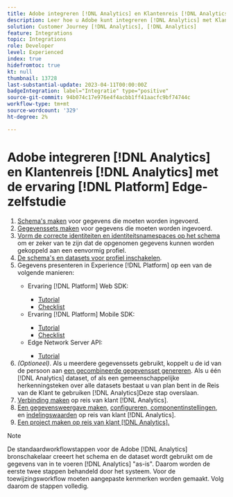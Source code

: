 ```yaml
---
title: Adobe integreren [!DNL Analytics] en Klantenreis [!DNL Analytics] met de ervaring [!DNL Platform] Edge-zelfstudie
description: Leer hoe u Adobe kunt integreren [!DNL Analytics] met Klantreis [!DNL Analytics] met de AEP Web SDK, AEP Mobile SDK of de Edge Network Server-API.
solution: Customer Journey [!DNL Analytics], [!DNL Analytics]
feature: Integrations
topic: Integrations
role: Developer
level: Experienced
index: true
hidefromtoc: true
kt: null
thumbnail: 13728
last-substantial-update: 2023-04-11T00:00:00Z
badgeIntegration: label="Integratie" type="positive"
source-git-commit: 94b074c17e976e4f4acbb1ff41aacfc9bf74744c
workflow-type: tm+mt
source-wordcount: '329'
ht-degree: 2%

---
```



# Adobe integreren [!DNL Analytics] en Klantenreis [!DNL Analytics] met de ervaring [!DNL Platform] Edge-zelfstudie

<ol>
    <li><a href="https://experienceleague.adobe.com/?lang=en#dashboard/learning" _target="_blank" rel="noopener noreferrer">Schema's maken</a> voor gegevens die moeten worden ingevoerd.</li>
    <li><a href="https://experienceleague.adobe.com/docs/platform-learn/tutorials/data-ingestion/create-datasets-and-ingest-data.html" _target="_blank" rel="noopener noreferrer">Gegevenssets maken</a> voor gegevens die moeten worden ingevoerd.</a></li>
    <li><a href="https://experienceleague.adobe.com/docs/platform-learn/tutorials/identities/label-ingest-and-verify-identity-data.html?lang=en" _target="_blank" rel="noopener noreferrer">Vorm de correcte identiteiten en identiteitsnamespaces op het schema</a> om er zeker van te zijn dat de opgenomen gegevens kunnen worden gekoppeld aan een eenvormig profiel.</li> 
    <li><a href="https://experienceleague.adobe.com/docs/platform-learn/tutorials/profiles/bring-data-into-the-real-time-customer-profile.html" _target="_blank" rel="noopener noreferrer">De schema's en datasets voor profiel inschakelen</a>.</li>
    <li>Gegevens presenteren in Experience [!DNL Platform] op een van de volgende manieren:</li>
        <ul>
            <li>Ervaring [!DNL Platform] Web SDK:</li>
                <ul>
                    <li><a href="https://experienceleague.adobe.com/docs/platform-learn/implement-web-sdk/overview.html" _target="_blank" rel="noopener noreferrer">Tutorial</a></li>
                    <li><a href="https://experienceleague.adobe.com/docs/analytics/implementation/aep-edge/web-sdk/overview.html" _target="_blank" rel="noopener noreferrer">Checklist</a></li>
                </ul>
            <li>Ervaring [!DNL Platform] Mobile SDK:</li>
                <ul>
                    <li><a href="https://experienceleague.adobe.com/docs/platform-learn/data-collection/mobile-sdk/create-mobile-properties.html" _target="_blank" rel="noopener noreferrer">Tutorial</a></li>
                    <li><a href="https://experienceleague.adobe.com/docs/analytics/implementation/aep-edge/mobile-sdk/overview.html" _target="_blank" rel="noopener noreferrer">Checklist</a></li>
                </ul></li>
            <li>Edge Network Server API:</li>
                <ul>
                    <li><a href="https://experienceleague.adobe.com/docs/experience-platform/edge-network-server-api/interacting-other-adobe-solutions/interacting-adobe-analytics.html" _target="_blank" rel="noopener noreferrer">Tutorial</a></li>
                </ul>
       </ul>
    <li><i>(Optioneel)</i>. Als u meerdere gegevenssets gebruikt, koppelt u de id van de persoon aan <a href="https://experienceleague.adobe.com/docs/analytics-platform/using/cja-connections/combined-dataset.html" _target="_blank" rel="noopener noreferrer">een gecombineerde gegevensset genereren</a>. Als u één [!DNL Analytics] dataset, of als een gemeenschappelijke herkenningsteken over alle datasets bestaat u van plan bent in de Reis van de Klant te gebruiken [!DNL Analytics]Deze stap overslaan.</li>
    <li><a href="https://experienceleague.adobe.com/docs/customer-journey-analytics-learn/tutorials/connections/connecting-customer-journey-analytics-to-data-sources-in-platform.html" _target="_blank" rel="noopener noreferrer">Verbinding maken</a> op reis van klant [!DNL Analytics].</li>
    <li><a href="https://experienceleague.adobe.com/docs/customer-journey-analytics-learn/tutorials/data-views/basic-configuration-for-data-views.html" _target="_blank" rel="noopener noreferrer">Een gegevensweergave maken</a>, <a href="https://experienceleague.adobe.com/docs/customer-journey-analytics-learn/tutorials/data-views/configuring-component-settings-in-data-views.html" _target="_blank" rel="noopener noreferrer">configureren, componentinstellingen</a>, en <a href="https://experienceleague.adobe.com/docs/customer-journey-analytics-learn/tutorials/data-views/formatting-metrics-in-data-views.html" _target="_blank" rel="noopener noreferrer">indelingswaarden</a> op reis van klant [!DNL Analytics].
    <li><a href="https://experienceleague.adobe.com/docs/customer-journey-analytics-learn/tutorials/analysis-workspace/workspace-projects/build-a-new-project.html" _target="_blank" rel="noopener noreferrer">Een project maken op reis van klant [!DNL Analytics].</a></li>
</ol>

>[!NOTE]
>
>De standaardworkflowstappen voor de Adobe [!DNL Analytics] bronschakelaar creeert het schema en de dataset wordt gebruikt om de gegevens van in te voeren [!DNL Analytics] &quot;as-is&quot;. Daarom worden de eerste twee stappen behandeld door het systeem. Voor de toewijzingsworkflow moeten aangepaste kenmerken worden gemaakt. Volg daarom de stappen volledig.
